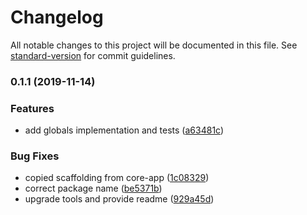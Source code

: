 # Changelog

All notable changes to this project will be documented in this file. See [standard-version](https://github.com/conventional-changelog/standard-version) for commit guidelines.

### 0.1.1 (2019-11-14)


### Features

* add globals implementation and tests ([a63481c](https://github.com/Holonis/core-app-globals/commit/a63481c007488c576bdd213910888802bad0493e))


### Bug Fixes

* copied scaffolding from core-app ([1c08329](https://github.com/Holonis/core-app-globals/commit/1c083298097a4cf5cabdb06c7dab566235fed0b1))
* correct package name ([be5371b](https://github.com/Holonis/core-app-globals/commit/be5371bea6fe7a7ff0b6af9c1ef25756a7a277c9))
* upgrade tools and provide readme ([929a45d](https://github.com/Holonis/core-app-globals/commit/929a45de8a8a3443f2a2a0b99dbe74e24b126d85))
